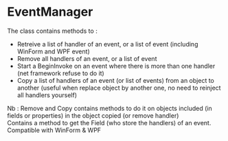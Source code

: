 # EventManager

The class contains methods to :
- Retreive a list of handler of an event, or a list of event (including WinForm and WPF event)
- Remove all handlers of an event, or a list of event
- Start a BeginInvoke on an event where there is more than one handler (net framework refuse to do it)
- Copy a list of handlers of an event (or list of events) from an object to another (useful when replace object by another one, no need to reinject all handlers yourself)

Nb : Remove and Copy contains methods to do it on objects included (in fields or properties) in the object copied (or remove handler)<br>
Contains a method to get the Field (who store the handlers) of an event.<br>
Compatible with WinForm & WPF
